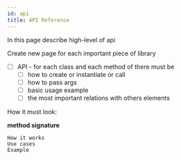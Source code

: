 ```yaml
---
id: api
title: API Reference
---
```


In this page describe high-level of api

Create new page for each important piece of library

- [ ] API - for each class and each method of there must be 
  - [ ] how to create or instantiate or call
  - [ ] how to pass args
  - [ ] basic usage example
  - [ ] the most important relations with others elements

How it must look:

**method signature**

`How it works`  
`Use cases`  
`Example`  